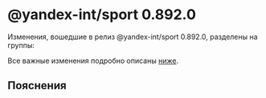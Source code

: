 # @yandex-int/sport 0.892.0

<!-- ЧЕЛОВЕЧЕСКОЕ ВСТУПЛЕНИЕ -->

Изменения, вошедшие в релиз @yandex-int/sport 0.892.0, разделены на группы:

Все важные изменения подробно описаны [ниже](#Пояснения).

## Пояснения

